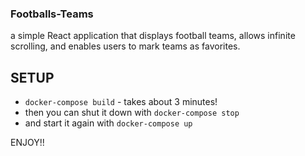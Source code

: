### Footballs-Teams
a simple React application that displays football teams, allows infinite scrolling, and enables users to mark teams as favorites.

## SETUP
* `docker-compose build` - takes about 3 minutes!
* then you can shut it down with `docker-compose stop`
* and start it again with `docker-compose up`

ENJOY!!
